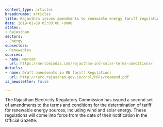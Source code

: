 ```yaml
---
content_type: articles
breadcrumbs: articles
title: Rajasthan issues amendments to renewable energy tariff regulations
date: 2019-01-09 05:00:00 +0000
states:
- Rajasthan
sectors:
- Energy
subsectors:
- Renewables
sources:
- name: Mercom
  url: https://mercomindia.com/rajasthan-ind-solar-terms-conditions/
details:
- name: Draft amendments in RE tariff Regulations
  url: http://rerc.rajasthan.gov.in/cnpl/PDFs/reamend.pdf
is_newsletter: false

---
```

The Rajasthan Electricity Regulatory Commission has issued a second set of amendments to the terms and conditions for the determination of tariff for renewable energy sources, including wind and solar energy. These regulations will come into force from the date of their notification in the Official Gazette.
